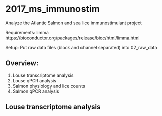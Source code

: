 # 2017_ms_immunostim
Analyze the Atlantic Salmon and sea lice immunostimulant project 

Requirements:
limma https://bioconductor.org/packages/release/bioc/html/limma.html

Setup:
Put raw data files (block and channel separated) into 02_raw_data  

## Overview:
1. Louse transcriptome analysis
2. Louse qPCR analysis
3. Salmon physiology and lice counts
4. Salmon qPCR analysis

## Louse transcriptome analysis 

